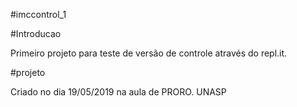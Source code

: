#imccontrol_1


#Introducao

Primeiro projeto para teste de versão de controle através do repl.it.

#projeto

Criado no dia 19/05/2019 na aula de PRORO. UNASP